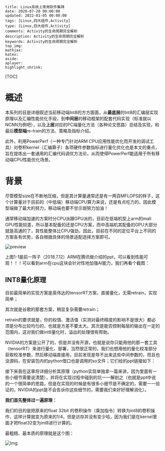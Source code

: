```
title: Linux系统上常用软件集锦
date: 2020-07-20 00:00:00
updated: 2022-01-05 00:00:00
tags: [Linux,四大组件,Activity]
type: [Linux,四大组件,Activity]
comments: Activity的生命周期完全解析
description: Activity的生命周期完全解析
keywords: Activity的生命周期完全解析
top_img:
mathjax:
katex:
aside:
aplayer:
highlight_shrink:
```

[TOC]

# 概述

本系列的目是详细叙述当前移动端Int8的方方面面，从**最底层**的Int8的汇编层实现原理以及汇编性能优化手段，到**中间层**的移动框架的配套代码实现（标准就以NCNN为例吧），以及**上层**对应的PC端量化方法（各种论文思路）总结及实现，和最后**模型端**re-train的方法、策略及指标介绍。

此外，利用PowerPerf（一种专门针对ARM CPU应用性能优化而开发的调试工具）对卷积kernel（汇编算子）各项硬件参数指标进行量化优化也是本文的重点，旨在提炼出一套通用的汇编代码调优方法论，从而使得PowerPerf能适用于所有移动端CPU性能优化场景。

# 背景

尽管模型size在不断地压缩，但是其计算量通常还是有一两百MFLOPS的样子，这个计算量对于目前的（中低端）移动端CPU算力来说，还是有点吃力的，因此模型端做了最大的努力，移动端也要不甘示弱努力加油！

通常移动端加速的方案时分CPU派跟GPU派的，目前在低端机型上arm的mali GPU性能较差，所以基本配备的还是CPU方案，而中高端机其配备的GPU大部分就是高通的了，其性能整体比CPU强劲，因此，目前在不同的定位平台上不同的方案各有优势，各自根据具体的场景适配选择方案即可。

![preview](https://gitee.com/frewen1225/ImageUploader/raw/master/img/202110161202994.jpg)

上图1-1是前一阵子（2018.7.12）ARM在腾讯做介绍的ppt，可以看到性能可观！！！可以看到arm在cpu这块会针对性地加强AI能力，我们再看个截图：





## **INT8量化原理**

目前最简单的实现方案是英伟达的tensorRT方案，直接量化，无需retrain，实现简单；

其次就是谷歌的那套方案，稍显复杂需要retrain；

retrain的要求就是，你的权值、激活值（实测对最终精度的影响不是很大）都必须是分布比较均匀的，也就是方差不要太大。其次是能否控制每层的输出在一定的范围内，这对我们做int8量化时，溢出的处理很有帮助。

NVIDIA的方案是公开了的，但是并没有开源，也就是说你只能用他的那一套工具（tensorRT）来进行量化、部署，当然很正常的，我们也想用他的量化校准部分获取校准参数，然后移动端直接用，目前发现是导不出来这些中间参数的，而且也没源码，在安装包内的python借口也是调用的so文件；它们给的ppt链接如下：

接下来我在这章将详细分析其原理（python实现单独拿一篇来讲，因为里面有一些小细节需要说清楚），并将在实现过程中碰到的坑一一解剖之（也就是ppt中说的一个很简单的思路，但是在实现的时候是有很多小细节是不确定的，需要一一验证的，NVIDIA的ppt是不会告诉你这些细节的，需要我们来好好理解消化）。

**我们首先整体过一遍原理：**

我们的目的是把原来的float 32bit 的卷积操作（乘加指令）转换为int8的卷积操作，这样计算就变为原来的1/4，但是访存并没有变少哈，因为我们是在kernel里面才把float32变为int8进行计算的。

最粗糙、最本质的原理就是这个图：

![img](https://gitee.com/frewen1225/ImageUploader/raw/master/img/202110161207272.jpg)























